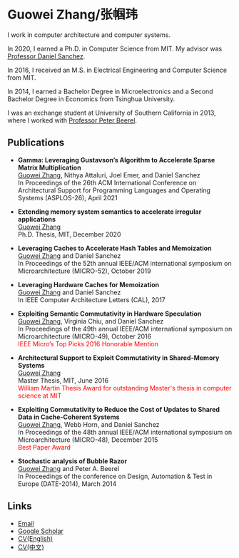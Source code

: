 # Guowei Zhang/张帼玮

I work in computer architecture and computer systems.

In 2020, I earned a Ph.D. in Computer Science from MIT. My advisor was
[Professor Daniel Sanchez](https://people.csail.mit.edu/sanchez).

In 2016, I received an M.S. in Electrical Engineering and Computer Science from MIT.

In 2014, I earned a Bachelor Degree in Microelectronics and a Second Bachelor Degree in Economics from Tsinghua University.

I was an exchange student at University of Southern California in 2013, where I worked with
[Professor Peter Beerel](https://viterbi.usc.edu/directory/faculty/Beerel/Peter).

## Publications

- **Gamma: Leveraging Gustavson’s Algorithm to Accelerate Sparse Matrix Multiplication**\
<ins>Guowei Zhang</ins>, Nithya Attaluri, Joel Emer, and Daniel Sanchez\
In Proceedings of the 26th ACM International Conference on Architectural Support for Programming Languages and Operating Systems (ASPLOS-26), April 2021

- **Extending memory system semantics to accelerate irregular applications**\
<ins>Guowei Zhang</ins>\
Ph.D. Thesis, MIT, December 2020

- **Leveraging Caches to Accelerate Hash Tables and Memoization**\
<ins>Guowei Zhang</ins> and Daniel Sanchez\
In Proceedings of the 52th annual IEEE/ACM international symposium on Microarchitecture (MICRO-52), October 2019

- **Leveraging Hardware Caches for Memoization**\
<ins>Guowei Zhang</ins> and Daniel Sanchez\
In IEEE Computer Architecture Letters (CAL), 2017

- **Exploiting Semantic Commutativity in Hardware Speculation**\
<ins>Guowei Zhang</ins>, Virginia Chiu, and Daniel Sanchez\
In Proceedings of the 49th annual IEEE/ACM international symposium on Microarchitecture (MICRO-49), October 2016\
<span style="color:red">IEEE Micro’s Top Picks 2016 Honorable Mention</span>

- **Architectural Support to Exploit Commutativity in Shared-Memory Systems**\
<ins>Guowei Zhang</ins>\
Master Thesis, MIT, June 2016\
<span style="color:red">William Martin Thesis Award for outstanding Master's thesis in computer science at MIT</span>

- **Exploiting Commutativity to Reduce the Cost of Updates to Shared Data in Cache-Coherent Systems**\
<ins>Guowei Zhang</ins>, Webb Horn, and Daniel Sanchez\
In Proceedings of the 48th annual IEEE/ACM international symposium on Microarchitecture (MICRO-48), December 2015\
<span style="color:red">Best Paper Award</span>

- **Stochastic analysis of Bubble Razor**\
<ins>Guowei Zhang</ins> and Peter A. Beerel\
In Proceedings of the conference on Design, Automation & Test in Europe (DATE-2014), March 2014

## Links

- [Email](mailto:zhanggw@alum.mit.edu)
- [Google Scholar](https://scholar.google.com/citations?user=m_tTfKkAAAAJ&hl=en)
- [CV(English)](/files/cv_en_2021_04.pdf)
- [CV(中文)]()
